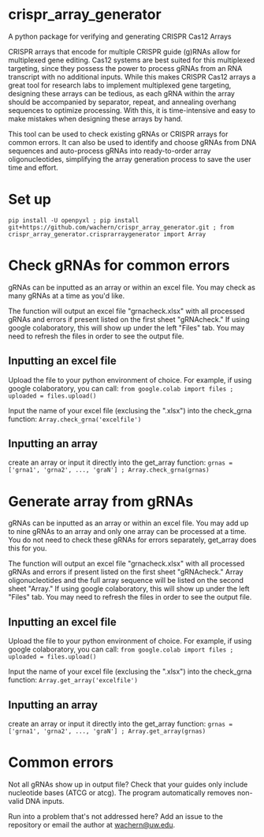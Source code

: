 # crispr_array_generator
A python package for verifying and generating CRISPR Cas12 Arrays

CRISPR arrays that encode for multiple CRISPR guide (g)RNAs allow for multiplexed gene editing. Cas12 systems are best suited for this multiplexed targeting, since they possess the power to process gRNAs from an RNA transcript with no additional inputs. While this makes CRISPR Cas12 arrays a great tool for research labs to implement multiplexed gene targeting, designing these arrays can be tedious, as each gRNA within the array should be accompanied by separator, repeat, and annealing overhang sequences to optimize processing. With this, it is time-intensive and easy to make mistakes when designing these arrays by hand.

This tool can be used to check existing gRNAs or CRISPR arrays for common errors. It can also be used to identify and choose gRNAs from DNA sequences and auto-process gRNAs into ready-to-order array oligonucleotides, simplifying the array generation process to save the user time and effort.

# Set up
`pip install -U openpyxl ; pip install git+https://github.com/wachern/crispr_array_generator.git ; from crispr_array_generator.crisprarraygenerator import Array`

# Check gRNAs for common errors
gRNAs can be inputted as an array or within an excel file. You may check as many gRNAs at a time as you'd like.

The function will output an excel file "grnacheck.xlsx" with all processed gRNAs and errors if present listed on the first sheet "gRNAcheck." If using google colaboratory, this will show up under the left "Files" tab. You may need to refresh the files in order to see the output file.

## Inputting an excel file
Upload the file to your python environment of choice. For example, if using google colaboratory, you can call:
`from google.colab import files ; uploaded = files.upload()`

Input the name of your excel file (exclusing the ".xlsx") into the check_grna function:
`Array.check_grna('excelfile')`

## Inputting an array
create an array or input it directly into the get_array function:
`grnas = ['grna1', 'grna2', ..., 'graN'] ; Array.check_grna(grnas)`

# Generate array from gRNAs
gRNAs can be inputted as an array or within an excel file. You may add up to nine gRNAs to an array and only one array can be processed at a time. You do not need to check these gRNAs for errors separately, get_array does this for you.

The function will output an excel file "grnacheck.xlsx" with all processed gRNAs and errors if present listed on the first sheet "gRNAcheck." Array oligonucleotides and the full array sequence will be listed on the second sheet "Array." If using google colaboratory, this will show up under the left "Files" tab. You may need to refresh the files in order to see the output file.

## Inputting an excel file
Upload the file to your python environment of choice. For example, if using google colaboratory, you can call:
`from google.colab import files ; uploaded = files.upload()`

Input the name of your excel file (exclusing the ".xlsx") into the check_grna function:
`Array.get_array('excelfile')`

## Inputting an array
create an array or input it directly into the get_array function:
`grnas = ['grna1', 'grna2', ..., 'graN'] ; Array.get_array(grnas)`

# Common errors
Not all gRNAs show up in output file? Check that your guides only include nucleotide bases (ATCG or atcg). The program automatically removes non-valid DNA inputs.

Run into a problem that's not addressed here? Add an issue to the repository or email the author at wachern@uw.edu.
